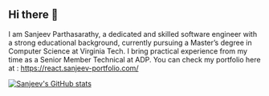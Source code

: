 ## Hi there 👋

I am Sanjeev Parthasarathy, a dedicated and skilled software engineer with a strong educational background, currently pursuing a Master’s degree in Computer Science at Virginia Tech. I bring practical experience from my time as a Senior Member Technical at ADP. You can check my portfolio here at : https://react.sanjeev-portfolio.com/

[![Sanjeev's GitHub stats](https://github-readme-stats.vercel.app/api?username=Sanjeev2601)](https://github.com/anuraghazra/github-readme-stats)
